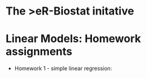 # The >eR-Biostat initative
# Linear Models: Homework assignments

* Homework 1 - simple linear regression: 
